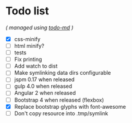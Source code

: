 # Todo list

_\( managed using [todo-md](https://github.com/Hypercubed/todo-md) \)_

- [x] css-minify
- [ ] html minify?
- [ ] tests
- [ ] Fix printing
- [ ] Add watch to dist
- [ ] Make symlinking data dirs configurable
- [ ] jspm 0.17 when released
- [ ] gulp 4.0 when released
- [ ] Angular 2 when released
- [ ] Bootstrap 4 when released (flexbox)
- [x] Replace bootstrap glyphs with font-awesome
- [ ] Don't copy resource into .tmp/symlink
